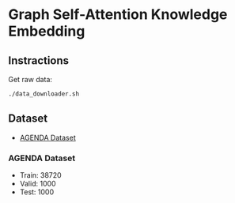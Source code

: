 # Graph Self-Attention Knowledge Embedding

## Instractions

Get raw data:

```sh
./data_downloader.sh
```

## Dataset

* [AGENDA Dataset](https://github.com/rikdz/GraphWriter#agenda-dataset)

### AGENDA Dataset

* Train: 38720
* Valid: 1000
* Test: 1000
